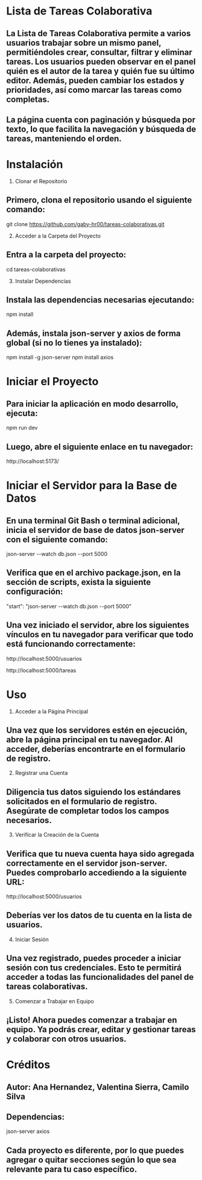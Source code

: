 # Lista de Tareas Colaborativa

## La Lista de Tareas Colaborativa permite a varios usuarios trabajar sobre un mismo panel, permitiéndoles crear, consultar, filtrar y eliminar tareas. Los usuarios pueden observar en el panel quién es el autor de la tarea y quién fue su último editor. Además, pueden cambiar los estados y prioridades, así como marcar las tareas como completas.

## La página cuenta con paginación y búsqueda por texto, lo que facilita la navegación y búsqueda de tareas, manteniendo el orden.

# Instalación
1. Clonar el Repositorio

## Primero, clona el repositorio usando el siguiente comando:

git clone https://github.com/gaby-hr00/tareas-colaborativas.git

2. Acceder a la Carpeta del Proyecto

## Entra a la carpeta del proyecto:

cd tareas-colaborativas

3. Instalar Dependencias

## Instala las dependencias necesarias ejecutando:

npm install


## Además, instala json-server y axios de forma global (si no lo tienes ya instalado):

npm install -g json-server
npm install axios

# Iniciar el Proyecto

## Para iniciar la aplicación en modo desarrollo, ejecuta:

npm run dev


## Luego, abre el siguiente enlace en tu navegador:

http://localhost:5173/

# Iniciar el Servidor para la Base de Datos

## En una terminal Git Bash o terminal adicional, inicia el servidor de base de datos json-server con el siguiente comando:

json-server --watch db.json --port 5000


## Verifica que en el archivo package.json, en la sección de scripts, exista la siguiente configuración:

"start": "json-server --watch db.json --port 5000"


## Una vez iniciado el servidor, abre los siguientes vínculos en tu navegador para verificar que todo está funcionando correctamente:

http://localhost:5000/usuarios

http://localhost:5000/tareas

# Uso

1. Acceder a la Página Principal

## Una vez que los servidores estén en ejecución, abre la página principal en tu navegador. Al acceder, deberías encontrarte en el formulario de registro.

2. Registrar una Cuenta

## Diligencia tus datos siguiendo los estándares solicitados en el formulario de registro. Asegúrate de completar todos los campos necesarios.

3. Verificar la Creación de la Cuenta

## Verifica que tu nueva cuenta haya sido agregada correctamente en el servidor json-server. Puedes comprobarlo accediendo a la siguiente URL:

http://localhost:5000/usuarios


## Deberías ver los datos de tu cuenta en la lista de usuarios.

4. Iniciar Sesión

## Una vez registrado, puedes proceder a iniciar sesión con tus credenciales. Esto te permitirá acceder a todas las funcionalidades del panel de tareas colaborativas.

5. Comenzar a Trabajar en Equipo

## ¡Listo! Ahora puedes comenzar a trabajar en equipo. Ya podrás crear, editar y gestionar tareas y colaborar con otros usuarios.

# Créditos

## Autor: Ana Hernandez, Valentina Sierra, Camilo Silva

## Dependencias: 
  json-server
  axios

## Cada proyecto es diferente, por lo que puedes agregar o quitar secciones según lo que sea relevante para tu caso específico.


